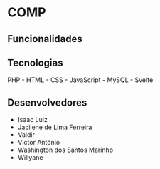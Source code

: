 # COMP
</hr>


## Funcionalidades
</hr>




## Tecnologias
</hr>
  PHP
  - HTML
  - CSS
  - JavaScript
  - MySQL
  - Svelte

## Desenvolvedores
</hr>

  - Isaac Luiz
  - Jacilene de Lima Ferreira
  - Valdir
  - Victor Antônio
  - Washington dos Santos Marinho
  - Willyane       


